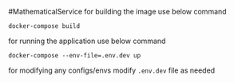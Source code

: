 #MathematicalService
for building the image use below command

```docker-compose build```

for running the application use below command

```docker-compose --env-file=.env.dev up```

for modifying any configs/envs modify ```.env.dev``` file as needed
